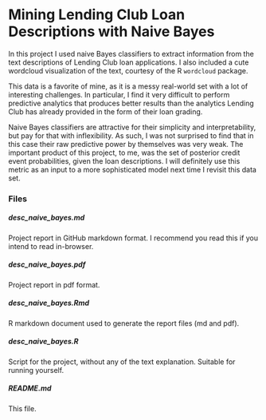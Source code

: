 # Mining Lending Club Loan Descriptions with Naive Bayes

In this project I used naive Bayes classifiers to extract information from the text descriptions of Lending Club loan applications. I also included a cute wordcloud visualization of the text, courtesy of the R `wordcloud` package.

This data is a favorite of mine, as it is a messy real-world set with a lot of interesting challenges.  In particular, I find it very difficult to perform predictive analytics that produces better results than the analytics Lending Club has already provided in the form of their loan grading.

Naive Bayes classifiers are attractive for their simplicity and interpretability, but pay for that with inflexibility. As such, I was not surprised to find that in this case their raw predictive power by themselves was very weak. The important product of this project, to me, was the set of posterior credit event probabilities, given the loan descriptions. I will definitely use this metric as an input to a more sophisticated model next time I revisit this data set.

### Files

##### desc_naive_bayes.md

Project report in GitHub markdown format. I recommend you read this if you intend to read in-browser.

##### desc_naive_bayes.pdf

Project report in pdf format.

##### desc_naive_bayes.Rmd

R markdown document used to generate the report files (md and pdf).

##### desc_naive_bayes.R

Script for the project, without any of the text explanation. Suitable for running yourself.

##### README.md

This file.
